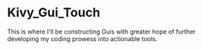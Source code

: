 # Kivy_Gui_Touch
This is where I'll be constructing Guis with greater hope of further developing my coding prowess into actionable tools. 
